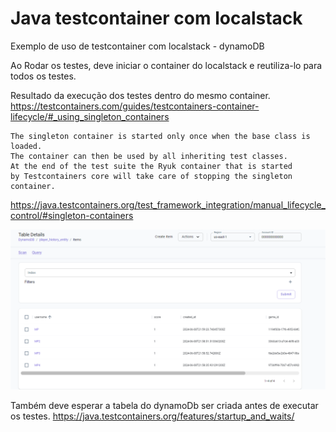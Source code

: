 # Java testcontainer com localstack
Exemplo de uso de testcontainer com localstack - dynamoDB

Ao Rodar os testes, deve iniciar o container do localstack e reutiliza-lo para todos os testes.

Resultado da execução dos testes dentro do mesmo container.
https://testcontainers.com/guides/testcontainers-container-lifecycle/#_using_singleton_containers
 ~~~
 The singleton container is started only once when the base class is loaded. 
 The container can then be used by all inheriting test classes. 
 At the end of the test suite the Ryuk container that is started 
 by Testcontainers core will take care of stopping the singleton container.
 ~~~

https://java.testcontainers.org/test_framework_integration/manual_lifecycle_control/#singleton-containers

![alt text](dynamoDBResult.png)

Também deve esperar a tabela do dynamoDb ser criada antes de executar os testes.
https://java.testcontainers.org/features/startup_and_waits/